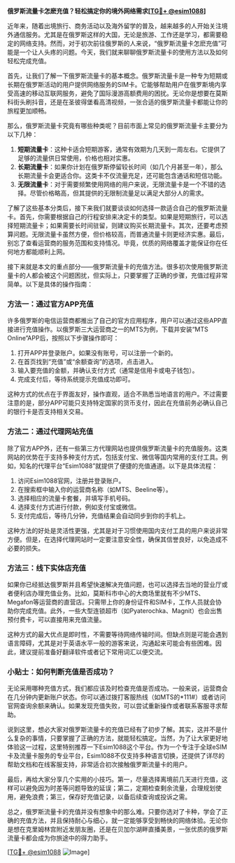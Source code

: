 **俄罗斯流量卡怎麽充值？轻松搞定你的境外网络需求[[TG💪+ @esim1088](https://t.me/s/esim1088)]**

近年来，随着出境旅行、商务活动以及海外留学的普及，越来越多的人开始关注境外通信服务。尤其是在俄罗斯这样的大国，无论是旅游、工作还是学习，都需要稳定的网络支持。然而，对于初次前往俄罗斯的人来说，“俄罗斯流量卡怎麽充值”可能是一个让人头疼的问题。今天，我们就来聊聊俄罗斯流量卡的使用方法以及如何轻松完成充值。

首先，让我们了解一下俄罗斯流量卡的基本概念。俄罗斯流量卡是一种专为短期或长期在俄罗斯活动的用户提供网络服务的SIM卡。它能够帮助用户在俄罗斯境内享受高速的移动互联网服务，避免了国际漫游高额费用的困扰。无论你是想要在莫斯科街头刷抖音，还是在圣彼得堡看高清视频，一张合适的俄罗斯流量卡都能让你的旅程更加顺畅。

那么，俄罗斯流量卡究竟有哪些种类呢？目前市面上常见的俄罗斯流量卡主要分为以下几种：

1. **短期流量卡**：这种卡适合短期游客，通常有效期为几天到一周左右。它提供了足够的流量供日常使用，价格也相对实惠。
2. **长期流量卡**：如果你计划在俄罗斯停留较长时间（如几个月甚至一年），那么长期流量卡会更适合你。这类卡不仅流量充足，还可能包含通话和短信功能。
3. **无限流量卡**：对于需要频繁使用网络的用户来说，无限流量卡是一个不错的选择。尽管价格略高，但其提供的无限制流量足以满足大部分人的需求。

了解了这些基本分类后，接下来我们就要谈谈如何选择一款适合自己的俄罗斯流量卡。首先，你需要根据自己的行程安排来决定卡的类型。如果是短期旅行，可以选择短期流量卡；如果需要长时间驻留，则建议购买长期流量卡。其次，还要考虑预算问题。无限流量卡虽然方便，但价格较高，而普通流量卡则更经济实惠。最后，别忘了查看运营商的服务范围和支持情况。毕竟，优质的网络覆盖才能保证你在任何地方都能顺利上网。

接下来就是本文的重点部分——俄罗斯流量卡的充值方法。很多初次使用俄罗斯流量卡的人都会被这个问题困扰，但实际上，只要掌握了正确的步骤，充值过程非常简单。以下是具体的操作指南：

### 方法一：通过官方APP充值

许多俄罗斯的电信运营商都推出了自己的官方应用程序，用户可以通过这些APP直接进行充值操作。以俄罗斯三大运营商之一的MTS为例，下载并安装“MTS Online”APP后，按照以下步骤操作即可：

1. 打开APP并登录账户。如果没有账号，可以注册一个新的。
2. 在首页找到“充值”或“余额查询”的选项，点击进入。
3. 输入要充值的金额，并确认支付方式（通常是信用卡或电子钱包）。
4. 完成支付后，等待系统提示充值成功即可。

这种方式的优点在于界面友好，操作直观，适合不熟悉当地语言的用户。不过需要注意的是，部分APP可能只支持特定国家的货币支付，因此在充值前务必确认自己的银行卡是否支持相关交易。

### 方法二：通过代理网站充值

除了官方APP外，还有一些第三方代理网站也提供俄罗斯流量卡的充值服务。这类网站的优势在于支持多种支付方式，包括支付宝、微信等国内常用的支付工具。例如，知名的代理平台“Esim1088”就提供了便捷的充值通道。以下是具体流程：

1. 访问Esim1088官网，注册并登录账户。
2. 在搜索框中输入你的运营商名称（如MTS、Beeline等）。
3. 选择相应的流量卡套餐，并填写手机号码。
4. 选择支付方式进行付款，例如支付宝或微信。
5. 支付完成后，等待几分钟，充值结果会自动同步到你的手机上。

这种方法的好处是灵活性更强，尤其是对于习惯使用国内支付工具的用户来说非常方便。但是，在选择代理网站时一定要注意安全性，确保其信誉良好，以免造成不必要的损失。

### 方法三：线下实体店充值

如果你已经抵达俄罗斯并且希望快速解决充值问题，也可以选择去当地的营业厅或者便利店办理充值业务。比如，莫斯科市中心的大商场里就有不少MTS、Megafon等运营商的直营店。只需带上你的身份证件和SIM卡，工作人员就会协助你完成充值。此外，一些大型连锁超市（如Pyaterochka、Magnit）也会出售预付费卡，可以直接用来充值流量。

这种方式的最大优点是即时性，不需要等待网络传输时间。但缺点则是可能会遇到语言障碍，尤其是对于英语水平一般的游客来说，沟通起来可能会有些困难。因此，建议提前准备好翻译软件或者记下常用词汇以便交流。

### 小贴士：如何判断充值是否成功？

无论采用哪种充值方式，我们都应该及时检查充值是否成功。一般来说，运营商会在几分钟内更新账户状态。你可以通过拨打客服热线（如MTS的*111#）或者访问官网查询余额来确认。如果发现充值失败，可以尝试重新操作或者联系客服寻求帮助。

说到这里，想必大家对俄罗斯流量卡的充值已经有了初步了解。其实，这并不是什么复杂的事情，只要掌握了正确的方法，就能轻松搞定。当然，为了让大家更好地体验这一过程，这里特别推荐一下Esim1088这个平台。作为一个专注于全球eSIM卡及流量卡服务的专业平台，Esim1088不仅支持多种语言切换，还提供了详尽的帮助文档和在线客服支持，非常适合初次接触俄罗斯流量卡的用户。

最后，再给大家分享几个实用的小技巧。第一，尽量选择离境前几天进行充值，这样可以避免因为时差等问题导致的延误；第二，定期检查剩余流量，合理规划使用，避免浪费；第三，保存好充值记录，以备后续查询或投诉之需。

总之，俄罗斯流量卡的充值并没有想象中的那么难。只要你选对了卡种，学会了正确的充值方法，并且保持耐心与细心，就一定能够享受到畅快的网络体验。无论你是想在克里姆林宫附近发朋友圈，还是在贝加尔湖畔直播美景，一张优质的俄罗斯流量卡都会成为你旅途中的得力助手。

[[TG💪+ @esim1088](https://t.me/s/esim1088) ![Image](https://i.postimg.cc/4NQfJmqS/Snipaste-2025-05-13-00-14-12.png)]